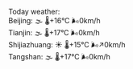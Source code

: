 Today weather:  
Beijing: 🌫  🌡️+16°C 🌬️0km/h  
Tianjin: 🌫  🌡️+17°C 🌬️0km/h  
Shijiazhuang: ☀️ 🌡️+15°C 🌬️↗0km/h  
Tangshan: 🌫  🌡️+17°C 🌬️0km/h  
